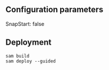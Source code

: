## Configuration parameters

SnapStart: false

## Deployment

    sam build
    sam deploy --guided
